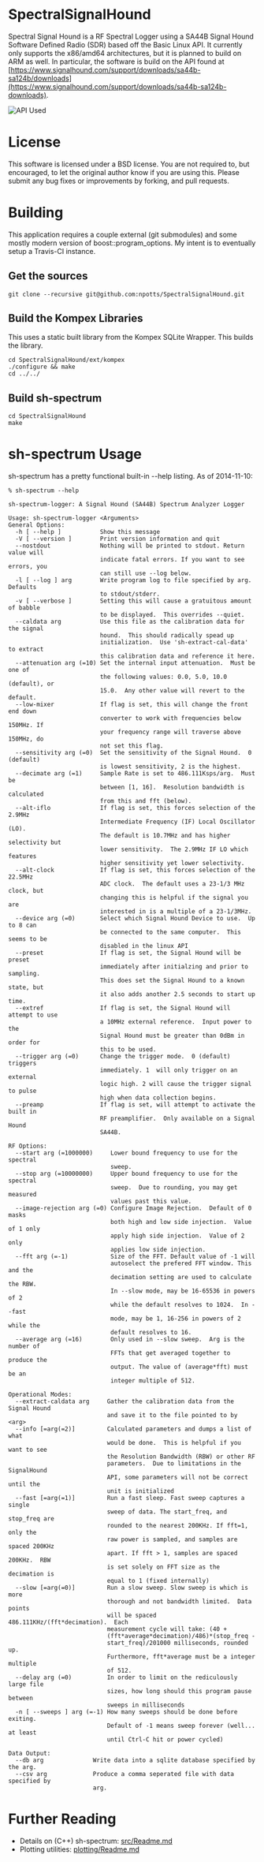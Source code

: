 SpectralSignalHound
===================

Spectral Signal Hound is a RF Spectral Logger using a SA44B Signal Hound Software 
Defined Radio (SDR) based off the Basic Linux API.  It currently only supports 
the x86/amd64 architectures, but it is planned to build on ARM as well.  In
particular, the software is build on the API found at [https://www.signalhound.com/support/downloads/sa44b-sa124b/downloads](https://www.signalhound.com/support/downloads/sa44b-sa124b-downloads).

![API Used](/README.d/api-used.png "Location of API used")

License
=======

This software is licensed under a BSD license.  You are not required to, but encouraged, 
to let the original author know if you are using this.  Please submit any bug fixes or 
improvements by forking, and pull requests.

Building
========

This application requires a couple external (git submodules) and some mostly modern version of boost::program_options. My intent is to eventually setup a Travis-CI instance.

Get the sources
---------------

```
git clone --recursive git@github.com:npotts/SpectralSignalHound.git
```

Build the Kompex Libraries
--------------------------

This uses a static built library from the Kompex SQLite Wrapper.  This builds the library.

```
cd SpectralSignalHound/ext/kompex
./configure && make
cd ../../
```

Build sh-spectrum
-----------------

```
cd SpectralSignalHound
make
```

sh-spectrum Usage
=================

sh-spectrum has a pretty functional built-in --help listing. As of 2014-11-10:

```
% sh-spectrum --help

sh-spectrum-logger: A Signal Hound (SA44B) Spectrum Analyzer Logger

Usage: sh-spectrum-logger <Arguments>
General Options:
  -h [ --help ]           Show this message
  -V [ --version ]        Print version information and quit
  --nostdout              Nothing will be printed to stdout. Return value will 
                          indicate fatal errors. If you want to see errors, you
                          can still use --log below.
  -l [ --log ] arg        Write program log to file specified by arg. Defaults 
                          to stdout/stderr.
  -v [ --verbose ]        Setting this will cause a gratuitous amount of babble
                          to be displayed.  This overrides --quiet.
  --caldata arg           Use this file as the calibration data for the signal 
                          hound.  This should radically spead up 
                          initialization.  Use 'sh-extract-cal-data' to extract
                          this calibration data and reference it here.
  --attenuation arg (=10) Set the internal input attenuation.  Must be one of 
                          the following values: 0.0, 5.0, 10.0 (default), or 
                          15.0.  Any other value will revert to the default.
  --low-mixer             If flag is set, this will change the front end down 
                          converter to work with frequencies below 150MHz. If 
                          your frequency range will traverse above 150MHz, do 
                          not set this flag.
  --sensitivity arg (=0)  Set the sensitivity of the Signal Hound.  0 (default)
                          is lowest sensitivity, 2 is the highest.
  --decimate arg (=1)     Sample Rate is set to 486.111Ksps/arg.  Must be 
                          between [1, 16].  Resolution bandwidth is calculated 
                          from this and fft (below).
  --alt-iflo              If flag is set, this forces selection of the 2.9MHz 
                          Intermediate Frequency (IF) Local Oscillator (LO).  
                          The default is 10.7MHz and has higher selectivity but
                          lower sensitivity.  The 2.9MHz IF LO which features 
                          higher sensitivity yet lower selectivity.
  --alt-clock             If flag is set, this forces selection of the 22.5MHz 
                          ADC clock.  The default uses a 23-1/3 MHz clock, but 
                          changing this is helpful if the signal you are 
                          interested in is a multiple of a 23-1/3MHz.
  --device arg (=0)       Select which Signal Hound Device to use.  Up to 8 can
                          be connected to the same computer.  This seems to be 
                          disabled in the linux API
  --preset                If flag is set, the Signal Hound will be preset 
                          immediately after initialzing and prior to sampling. 
                          This does set the Signal Hound to a known state, but 
                          it also adds another 2.5 seconds to start up time.
  --extref                If flag is set, the Signal Hound will attempt to use 
                          a 10MHz external reference.  Input power to the 
                          Signal Hound must be greater than 0dBm in order for 
                          this to be used.
  --trigger arg (=0)      Change the trigger mode.  0 (default) triggers 
                          immediately. 1  will only trigger on an external 
                          logic high. 2 will cause the trigger signal to pulse 
                          high when data collection begins.
  --preamp                If flag is set, will attempt to activate the built in
                          RF preamplifier.  Only available on a Signal Hound 
                          SA44B.

RF Options:
  --start arg (=1000000)     Lower bound frequency to use for the spectral 
                             sweep.
  --stop arg (=10000000)     Upper bound frequency to use for the spectral 
                             sweep.  Due to rounding, you may get measured 
                             values past this value.
  --image-rejection arg (=0) Configure Image Rejection.  Default of 0 masks 
                             both high and low side injection.  Value of 1 only
                             apply high side injection.  Value of 2 only 
                             applies low side injection.
  --fft arg (=-1)            Size of the FFT. Default value of -1 will 
                             autoselect the prefered FFT window. This and the 
                             decimation setting are used to calculate the RBW. 
                             In --slow mode, may be 16-65536 in powers of 2 
                             while the default resolves to 1024.  In --fast 
                             mode, may be 1, 16-256 in powers of 2 while the 
                             default resolves to 16.
  --average arg (=16)        Only used in --slow sweep.  Arg is the number of 
                             FFTs that get averaged together to produce the 
                             output. The value of (average*fft) must be an 
                             integer multiple of 512.

Operational Modes:
  --extract-caldata arg     Gather the calibration data from the Signal Hound 
                            and save it to the file pointed to by <arg>
  --info [=arg(=2)]         Calculated parameters and dumps a list of what 
                            would be done.  This is helpful if you want to see 
                            the Resolution Bandwidth (RBW) or other RF 
                            parameters.  Due to limitations in the SignalHound 
                            API, some parameters will not be correct until the 
                            unit is initialized
  --fast [=arg(=1)]         Run a fast sleep. Fast sweep captures a single 
                            sweep of data. The start_freq, and stop_freq are 
                            rounded to the nearest 200KHz. If fft=1, only the 
                            raw power is sampled, and samples are spaced 200KHz
                            apart. If fft > 1, samples are spaced 200KHz.  RBW 
                            is set solely on FFT size as the decimation is 
                            equal to 1 (fixed internally)
  --slow [=arg(=0)]         Run a slow sweep. Slow sweep is which is more 
                            thorough and not bandwidth limited.  Data points 
                            will be spaced 486.111KHz/(fft*decimation).  Each 
                            measurement cycle will take: (40 + 
                            (fft*average*decimation)/486)*(stop_freq - 
                            start_freq)/201000 milliseconds, rounded up. 
                            Furthermore, fft*average must be a integer multiple
                            of 512.
  --delay arg (=0)          In order to limit on the rediculously large file 
                            sizes, how long should this program pause between 
                            sweeps in milliseconds
  -n [ --sweeps ] arg (=-1) How many sweeps should be done before exiting.  
                            Default of -1 means sweep forever (well... at least
                            until Ctrl-C hit or power cycled)

Data Output:
  --db arg              Write data into a sqlite database specified by the arg.
  --csv arg             Produce a comma seperated file with data specified by 
                        arg.

```


Further Reading
===============

- Details on (C++) sh-spectrum: [src/Readme.md](src/)
- Plotting utilities: [plotting/Readme.md](plotting/)





